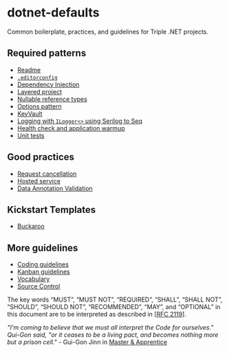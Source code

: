 # dotnet-defaults

Common boilerplate, practices, and guidelines for Triple .NET projects.

## Required patterns

- [Readme](Patterns/Readme.md)
- [`.editorconfig`](Patterns/Editorconfig.md)
- [Dependency Injection](Patterns/DependencyInjection.md)
- [Layered project](Patterns/LayeredProject.md)
- [Nullable reference types](Patterns/Nullables.md)
- [Options pattern](Patterns/Options.md)
- [KeyVault](Patterns/KeyVault.md)
- [Logging with `ILogger<>` using Serilog to Seq](Patterns/Serilog.md)
- [Health check and application warmup](Patterns/HealthCheck+WarmUp.md)
- [Unit tests](NETDefault/UnitTestingWithNUnit&Moq/UnitTesting.md)

## Good practices

- [Request cancellation](Patterns/CancelRequest.md)
- [Hosted service](Patterns/HostedService.md)
- [Data Annotation Validation](Patterns/Validation.md)

## Kickstart Templates

- [Buckaroo](NETDefault/Gateway.Buckaroo/)

## More guidelines

- [Coding guidelines](CodingGuidelines.md)
- [Kanban guidelines](KanbanGuidelines.md)
- [Vocabulary](Vocabulary.md)
- [Source Control](SourceControl.md)

The key words “MUST”, “MUST NOT”, “REQUIRED”, “SHALL”, “SHALL NOT”, “SHOULD”, “SHOULD NOT”, “RECOMMENDED”, “MAY”, and “OPTIONAL” in this document are to be interpreted as described in [[RFC 2119](https://www.ietf.org/rfc/rfc2119.txt)].

_"I'm coming to believe that we must all interpret the Code for ourselves." Qui-Gon said, "or it ceases to be a living pact, and becomes nothing more but a prison cell."_ - Gui-Gon Jinn in [Master & Apprentice](https://www.goodreads.com/book/show/40917496-master-and-apprentice)
